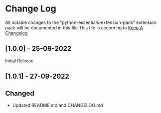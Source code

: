 # Change Log

All notable changes to the "python-essentials-extension-pack" extension pack will be documented in this file
This file is according to [Keep A Changelog](https://keepachangelog.com/en/1.0.0/)

## [1.0.0] - 25-09-2022
Initial Release 

## [1.0.1] - 27-09-2022 
## Changed 
- Updated README.md and CHANGELOG.md
